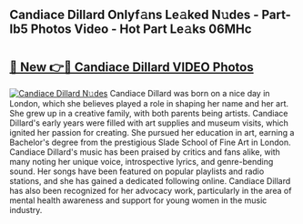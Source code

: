 ## Candiace Dillard Onlyf𝚊ns Le𝚊ked N𝚞des - Part-Ib5 Photos Video - Hot Part Le𝚊ks 06MHc

# <h2><a href="http://ab83021.deff.icu/?id=Candiace+Dillard">🔗 New 👉🔴 Candiace Dillard VIDEO Photos</a></h2>

[![Candiace Dillard N𝚞des](https://i.imgur.com/rIISA9y.gif)](http://ab83021.deff.icu/?id=Candiace+Dillard)
Candiace Dillard was born on a nice day in London, which she believes played a role in shaping her name and her art. She grew up in a creative family, with both parents being artists. Candiace Dillard's early years were filled with art supplies and museum visits, which ignited her passion for creating. She pursued her education in art, earning a Bachelor's degree from the prestigious Slade School of Fine Art in London. Candiace Dillard's music has been praised by critics and fans alike, with many noting her unique voice, introspective lyrics, and genre-bending sound. Her songs have been featured on popular playlists and radio stations, and she has gained a dedicated following online. Candiace Dillard has also been recognized for her advocacy work, particularly in the area of mental health awareness and support for young women in the music industry.
